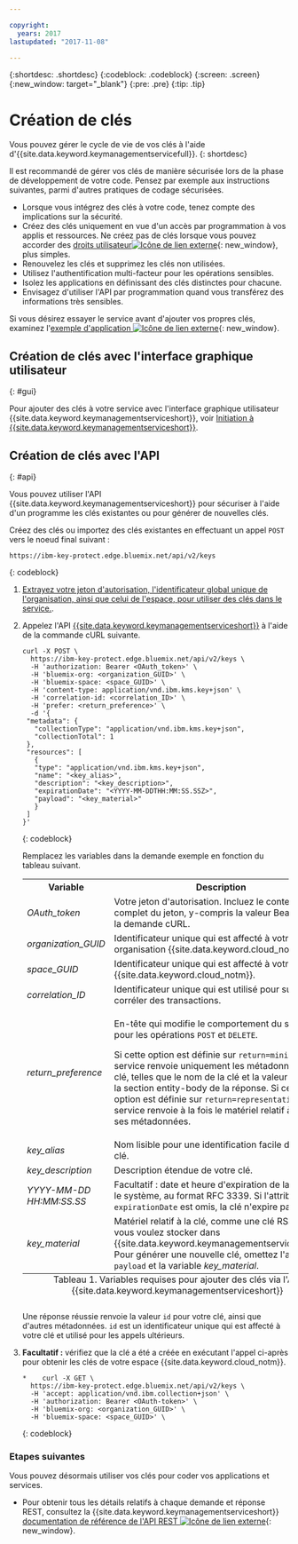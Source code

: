 ```yaml
---

copyright:
  years: 2017
lastupdated: "2017-11-08"

---
```


{:shortdesc: .shortdesc}
{:codeblock: .codeblock}
{:screen: .screen}
{:new_window: target="_blank"}
{:pre: .pre}
{:tip: .tip}

# Création de clés

Vous pouvez gérer le cycle de vie de vos clés à l'aide d'{{site.data.keyword.keymanagementservicefull}}.
{: shortdesc}

Il est recommandé de gérer vos clés de manière sécurisée lors de la phase de développement de votre code. Pensez par exemple aux instructions suivantes, parmi d'autres pratiques de codage sécurisées.

- Lorsque vous intégrez des clés à votre code, tenez compte des implications sur la sécurité.
- Créez des clés uniquement en vue d'un accès par programmation à vos applis et ressources. Ne créez pas de clés lorsque vous pouvez accorder des [droits utilisateur![Icône de lien externe](../../icons/launch-glyph.svg "Icône de lien externe")](https://console.bluemix.net/docs/admin/patterns.html#userroles){: new_window}, plus simples.
- Renouvelez les clés et supprimez les clés non utilisées.
- Utilisez l'authentification multi-facteur pour les opérations sensibles.
- Isolez les applications en définissant des clés distinctes pour chacune.
- Envisagez d'utiliser l'API par programmation quand vous transférez des informations très sensibles.

Si vous désirez essayer le service avant d'ajouter vos propres clés, examinez l'[exemple d'application ![Icône de lien externe](../../icons/launch-glyph.svg "Icône de lien externe")](https://github.com/IBM-Bluemix/key-protect-helloworld-python){: new_window}.

## Création de clés avec l'interface graphique utilisateur
{: #gui}

Pour ajouter des clés à votre service avec l'interface graphique utilisateur {{site.data.keyword.keymanagementserviceshort}}, voir [Initiation à {{site.data.keyword.keymanagementserviceshort}}](/docs/services/keymgmt/index.html#addkey).

## Création de clés avec l'API
{: #api}

Vous pouvez utiliser l'API {{site.data.keyword.keymanagementserviceshort}} pour sécuriser à l'aide d'un programme les clés existantes ou pour générer de nouvelles clés.

Créez des clés ou importez des clés existantes en effectuant un appel `POST` vers le noeud final suivant :

```
https://ibm-key-protect.edge.bluemix.net/api/v2/keys
```
{: codeblock}

1. [Extrayez votre jeton d'autorisation, l'identificateur global unique de l'organisation, ainsi que celui de l'espace, pour utiliser des clés dans le service.](/docs/services/keymgmt/keyprotect_authentication.html).

2. Appelez l'API [{{site.data.keyword.keymanagementserviceshort}}](https://console.ng.bluemix.net/apidocs/639) à l'aide de la commande cURL suivante.

    ```cURL
    curl -X POST \
      https://ibm-key-protect.edge.bluemix.net/api/v2/keys \
      -H 'authorization: Bearer <OAuth_token>' \
      -H 'bluemix-org: <organization_GUID>' \
      -H 'bluemix-space: <space_GUID>' \
      -H 'content-type: application/vnd.ibm.kms.key+json' \
      -H 'correlation-id: <correlation_ID>' \
      -H 'prefer: <return_preference>' \
      -d '{
     "metadata": {
       "collectionType": "application/vnd.ibm.kms.key+json",
       "collectionTotal": 1
     },
     "resources": [
       {
       "type": "application/vnd.ibm.kms.key+json",
       "name": "<key_alias>",
       "description": "<key_description>",
       "expirationDate": "<YYYY-MM-DDTHH:MM:SS.SSZ>",
       "payload": "<key_material>"
       }
     ]
    }'
    ```
    {: codeblock}

    Remplacez les variables dans la demande exemple en fonction du tableau suivant.
    <table>
      <tr>
        <th>Variable</th>
        <th>Description</th>
      </tr>
      <tr>
        <td><em>OAuth_token</em></td>
        <td>Votre jeton d'autorisation. Incluez le contenu complet du jeton, y-compris la valeur Bearer, dans la demande cURL.</td>
      </tr>
      <tr>
        <td><em>organization_GUID</em></td>
        <td>Identificateur unique qui est affecté à votre organisation {{site.data.keyword.cloud_notm}}. </td>
      </tr>
      <tr>
        <td><em>space_GUID</em></td>
        <td>Identificateur unique qui est affecté à votre espace {{site.data.keyword.cloud_notm}}.</td>
      </tr>
      <tr>
        <td><em>correlation_ID</em></td>
        <td>Identificateur unique qui est utilisé pour suivre et corréler des transactions.</td>
      </tr>
      <tr>
        <td><em>return_preference</em></td>
        <td><p>En-tête qui modifie le comportement du serveur pour les opérations <code>POST</code> et <code>DELETE</code>.</p><p>Si cette option est définie sur <code>return=minimal</code>, le service renvoie uniquement les métadonnées de clé, telles que le nom de la clé et la valeur <code>id</code>, dans la section entity-body de la réponse. Si cette option est définie sur <code>return=representation</code>, le service renvoie à la fois le matériel relatif à la clé et ses métadonnées.</p></td>
      </tr>
      <tr>
        <td><em>key_alias</em></td>
        <td>Nom lisible pour une identification facile de votre clé.</td>
      </tr>
      <tr>
        <td><em>key_description</em></td>
        <td>Description étendue de votre clé.</td>
      </tr>
      <tr>
        <td><em>YYYY-MM-DD</em><br><em>HH:MM:SS.SS</em></td>
        <td>Facultatif : date et heure d'expiration de la clé dans le système, au format RFC 3339. Si l'attribut <code>expirationDate</code> est omis, la clé n'expire pas. </td>
      </tr>
      <tr>
        <td><em>key_material</em></td>
        <td>Matériel relatif à la clé, comme une clé RSA, que vous voulez stocker dans {{site.data.keyword.keymanagementserviceshort}}. Pour générer une nouvelle clé, omettez l'attribut <code>payload</code> et la variable <em>key_material</em>.</td>
      </tr>
      <caption style="caption-side:bottom;">Tableau 1. Variables requises pour ajouter des clés via l'API {{site.data.keyword.keymanagementserviceshort}}</caption>
    </table>

    Une réponse réussie renvoie la valeur `id` pour votre clé, ainsi que d'autres métadonnées. `id` est un identificateur unique qui est affecté à votre clé et utilisé pour les appels ultérieurs.

3. **Facultatif :** vérifiez que la clé a été a créée en exécutant l'appel ci-après pour obtenir les clés de votre espace {{site.data.keyword.cloud_notm}}.

    ```cURL
    *    curl -X GET \
      https://ibm-key-protect.edge.bluemix.net/api/v2/keys \
      -H 'accept: application/vnd.ibm.collection+json' \
      -H 'authorization: Bearer <OAuth-token>' \
      -H 'bluemix-org: <organization_GUID>' \
      -H 'bluemix-space: <space_GUID>' \
    ```
    {: codeblock}

### Etapes suivantes

Vous pouvez désormais utiliser vos clés pour coder vos applications et services.

- Pour obtenir tous les détails relatifs à chaque demande et réponse REST, consultez la {{site.data.keyword.keymanagementserviceshort}} [documentation de référence de l'API REST ![Icône de lien externe](../../icons/launch-glyph.svg "Icône de lien externe")](https://console.ng.bluemix.net/apidocs/639){: new_window}.
